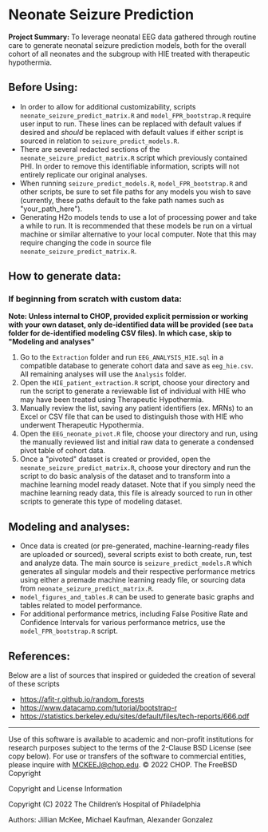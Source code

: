 # Neonate Seizure Prediction

**Project Summary:** To leverage neonatal EEG data gathered through routine care to generate neonatal seizure prediction models, both for the overall cohort of all neonates and the subgroup with HIE treated with therapeutic hypothermia.

## Before Using:

- In order to allow for additional customizability, scripts `neonate_seizure_predict_matrix.R` and `model_FPR_bootstrap.R` require user input to run.  These lines can be replaced with default values if desired and _should_ be replaced with default values if either script is sourced in relation to `seizure_predict_models.R`.
- There are several redacted sections of the `neonate_seizure_predict_matrix.R` script which previously contained PHI. In order to remove this identifiable information, scripts will not entirely replicate our original analyses.
- When running `seizure_predict_models.R`, `model_FPR_bootstrap.R` and other scripts, be sure to set file paths for any models you wish to save (currently, these paths default to the fake path names such as "your_path_here").
- Generating H2o models tends to use a lot of processing power and take a while to run.  It is recommended that these models be run on a virtual machine or similar alternative to your local computer. Note that this may require changing the code in source file `neonate_seizure_predict_matrix.R`.

## How to generate data:

### If beginning from scratch with custom data:

**Note: Unless internal to CHOP, provided explicit permission or working with your own dataset, only de-identified data will be provided (see `Data` folder for de-identified modeling CSV files).  In which case, skip to "Modeling and analyses"**

1. Go to the `Extraction` folder and run `EEG_ANALYSIS_HIE.sql` in a compatible database to generate cohort data and save as `eeg_hie.csv`.  All remaining analyses will use the `Analysis` folder.
2. Open the `HIE_patient_extraction.R` script, choose your directory and run the script to generate a reviewable list of individual with HIE who may have been treated using Therapeutic Hypothermia.
3. Manually review the list, saving any patient identifiers (ex. MRNs) to an Excel or CSV file that can be used to distinguish those with HIE who underwent Therapeutic Hypothermia.
4. Open the `EEG_neonate_pivot.R` file, choose your directory and run, using the manually reviewed list and initial raw data to generate a condensed pivot table of cohort data.
5. Once a "pivoted" dataset is created or provided, open the `neonate_seizure_predict_matrix.R`, choose your directory and run the script to do basic analysis of the dataset and to transform into a machine learning model ready dataset. Note that if you simply need the machine learning ready data, this file is already sourced to run in other scripts to generate this type of modeling dataset.

## Modeling and analyses:

- Once data is created (or pre-generated, machine-learning-ready files are uploaded or sourced), several scripts exist to both create, run, test and analyze data. The main source is `seizure_predict_models.R` which generates all singular models and their respective performance metrics using either a premade machine learning ready file, or sourcing data from `neonate_seizure_predict_matrix.R`.
- `model_figures_and_tables.R` can be used to generate basic graphs and tables related to model performance.
- For additional performance metrics, including False Positive Rate and Confidence Intervals for various performance metrics, use the `model_FPR_bootstrap.R` script.

## References:
Below are a list of sources that inspired or guideded the creation of several of these scripts

- https://afit-r.github.io/random_forests
- https://www.datacamp.com/tutorial/bootstrap-r
- https://statistics.berkeley.edu/sites/default/files/tech-reports/666.pdf

---

Use of this software is available to academic and non-profit institutions for research purposes subject to the terms of the 2-Clause BSD License (see copy below). For use or transfers of the software to commercial entities, please inquire with MCKEEJ@chop.edu. © 2022 CHOP.
The FreeBSD Copyright

Copyright and License Information

Copyright (C) 2022 The Children’s Hospital of Philadelphia

Authors: Jillian McKee, Michael Kaufman, Alexander Gonzalez
